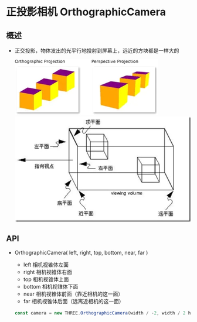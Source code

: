 # 正投影相机 OrthographicCamera

## 概述

+ 正交投影，物体发出的光平行地投射到屏幕上，远近的方块都是一样大的

  ![相机种类](images/相机种类.jpg)
  ![正交投影相机](images/正交投影相机.jpg)

## API

+ OrthographicCamera( left, right, top, bottom, near, far )

  + left 相机视锥体左面
  + right 相机视锥体右面
  + top 相机视锥体上面
  + bottom 相机视锥体下面
  + near 相机视锥体前面（靠近相机的这一面）
  + far 相机视锥体后面（远离近相机的这一面）

  ```js
  const camera = new THREE.OrthographicCamera(width / -2, width / 2 height / 2, height / -2, 1, 1000)
  ```
